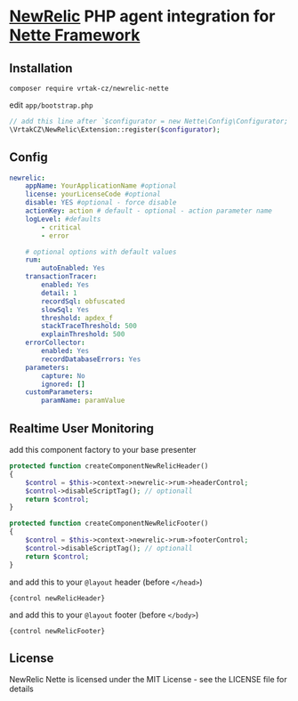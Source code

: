[NewRelic](http://newrelic.com) PHP agent integration for [Nette Framework](http://nette.org)
=============================================================================================

Installation
------------

```
composer require vrtak-cz/newrelic-nette
```

edit `app/bootstrap.php`

```php
// add this line after `$configurator = new Nette\Config\Configurator;`
\VrtakCZ\NewRelic\Extension::register($configurator);
```

Config
------

```yaml
newrelic:
	appName: YourApplicationName #optional
	license: yourLicenseCode #optional
	disable: YES #optional - force disable
	actionKey: action # default - optional - action parameter name
	logLevel: #defaults
		- critical
		- error

	# optional options with default values
	rum:
		autoEnabled: Yes
	transactionTracer:
		enabled: Yes
		detail: 1
		recordSql: obfuscated
		slowSql: Yes
		threshold: apdex_f
		stackTraceThreshold: 500
		explainThreshold: 500
	errorCollector:
		enabled: Yes
		recordDatabaseErrors: Yes
	parameters:
		capture: No
		ignored: []
	customParameters:
		paramName: paramValue
```

Realtime User Monitoring
------------------------

add this component factory to your base presenter

```php
protected function createComponentNewRelicHeader()
{
	$control = $this->context->newrelic->rum->headerControl;
	$control->disableScriptTag(); // optionall
	return $control;
}

protected function createComponentNewRelicFooter()
{
	$control = $this->context->newrelic->rum->footerControl;
	$control->disableScriptTag(); // optionall
	return $control;
}
```

and add this to your `@layout` header (before `</head>`)

```smarty
{control newRelicHeader}
```

and add this to your `@layout` footer (before `</body>`)

```smarty
{control newRelicFooter}
```

License
-------
NewRelic Nette is licensed under the MIT License - see the LICENSE file for details


